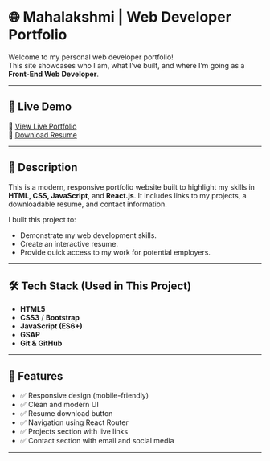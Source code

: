 # 🌐 Mahalakshmi | Web Developer Portfolio

Welcome to my personal web developer portfolio!  
This site showcases who I am, what I’ve built, and where I’m going as a **Front-End Web Developer**.

---

## 🔗 Live Demo

🚀 [View Live Portfolio](https://mahalakshmi3698.github.io/portfolio/)  
📄 [Download Resume](./maha.pdf)

---

## 📝 Description

This is a modern, responsive portfolio website built to highlight my skills in **HTML, CSS, JavaScript**, and **React.js**. It includes links to my projects, a downloadable resume, and contact information.

I built this project to:
- Demonstrate my web development skills.
- Create an interactive resume.
- Provide quick access to my work for potential employers.

---

## 🛠️ Tech Stack (Used in This Project)

- **HTML5**
- **CSS3** / **Bootstrap**
- **JavaScript (ES6+)**
- **GSAP**
- **Git & GitHub**

---

## 💼 Features

- ✅ Responsive design (mobile-friendly)
- ✅ Clean and modern UI
- ✅ Resume download button
- ✅ Navigation using React Router
- ✅ Projects section with live links
- ✅ Contact section with email and social media

---
